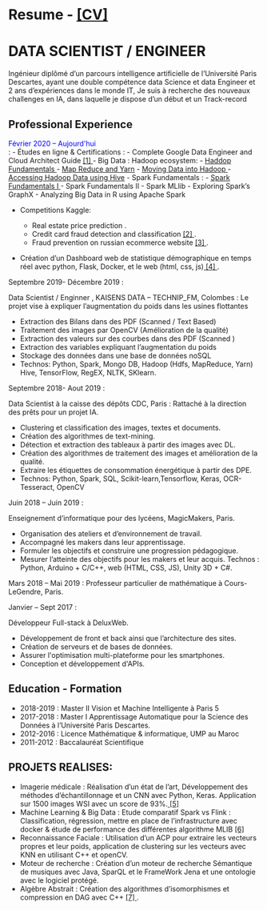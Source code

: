 # Resume - <a href="https://github.com/redaneqrouz/resume_CV/blob/master/Reda_NEQROUZ_resume_v1_2.pdf" target="_blank"> [CV] </a>

# DATA SCIENTIST / ENGINEER 
Ingénieur diplômé d’un parcours intelligence artificielle de l’Université Paris Descartes, ayant une double compétence data Science et data Engineer et 2 ans d’expériences dans le monde IT, Je suis à recherche des nouveaux challenges en IA, dans laquelle je dispose d’un début et un Track-record

## Professional Experience
<div style="color:blue;"> Février 2020 – Aujourd'hui </div>:
  - Études en ligne & Certifications :
    - Complete Google Data Engineer and Cloud Architect Guide <a href="https://github.com/redaneqrouz/resume_CV/blob/master/UC-google_cloud_engineer_udemy.pdf" target="_blank"> [1] </a>
    - Big Data : Hadoop ecosystem:
      - <a href="https://github.com/redaneqrouz/resume_CV/blob/master/BigDataUniversity%20BD0111EN%20Certificate%20_%20Cognitive%20Class.pdf" target="_blank"> Haddop Fundamentals </a>
      -  <a href="https://github.com/redaneqrouz/resume_CV/blob/master/Big%20Data%20University%20BD0115EN%20Certificate%20_%20Cognitive%20Class.pdf" target="_blank">Map Reduce and Yarn</a> 
      - <a href="https://github.com/redaneqrouz/resume_CV/blob/master/Big%20Data%20University%20BD0131EN%20Certificate%20_%20Cognitive%20Class.pdf" target="_blank"> Moving Data into Hadoop  </a> 
      -  <a href="https://github.com/redaneqrouz/resume_CV/blob/master/Big%20Data%20University%20BD0141EN%20Certificate%20_%20Cognitive%20Class.pdf" target="_blank">Accessing Hadoop Data using Hive</a> 
     - Spark Fundamentals :
        - <a href="https://github.com/redaneqrouz/resume_CV/blob/master/Cognitive%20Class%20BD0211EN%20Certificate%20_%20Cognitive%20Class.pdf" target="_blank"> Spark Fundamentals I </a>
        - Spark Fundamentals II
        - Spark MLlib
        - Exploring Spark’s GraphX
        - Analyzing Big Data in R using Apache Spark
      
  - Competitions Kaggle:   
    - Real estate price prediction .
    - Credit card fraud detection and classification <a href="https://github.com/redaneqrouz/prediction-des-transactions-frauduleuses" target="_blank"> [2] </a>.
    - Fraud prevention on russian ecommerce website <a href="https://github.com/redaneqrouz/russian-ecommerce-website-dataset-for-fraud-prevention" target="_blank"> [3] </a> .
    
   - Création d’un Dashboard web de statistique démographique en temps réel avec python, Flask, Docker, et le web (html, css, js)<a href="https://github.com/redaneqrouz/API-with-flask-and-docker" target="_blank"> [4] </a> .

Septembre 2019- Décembre 2019 :

Data Scientist / Enginner , KAISENS DATA – TECHNIP_FM, Colombes :
  Le projet vise à expliquer l’augmentation du poids dans les usines flottantes             
  - Extraction des Bilans dans des PDF (Scanned / Text Based)
  - Traitement des images par OpenCV (Amélioration de la qualité)
  - Extraction des valeurs sur des courbes dans des PDF (Scanned )
  - Extraction des variables expliquant l’augmentation du poids 
  - Stockage des données dans une base de données noSQL
  - Technos: Python, Spark, Mongo DB, Hadoop (Hdfs, MapReduce, Yarn)
          Hive, TensorFlow, RegEX, NLTK, SKlearn.
          
Septembre 2018- Aout 2019 :

Data Scientist à la caisse des dépôts CDC, Paris :
Rattaché à la direction des prêts pour un projet IA.
  - Clustering et classification des images, textes et documents.
  - Création des algorithmes de text-mining.
  - Détection et extraction des tableaux à partir des images avec DL.
  - Création des algorithmes de  traitement des images et amélioration de la qualité.
  - Extraire les étiquettes de consommation énergétique à partir des DPE.
  - Technos: Python, Spark, SQL, Scikit-learn,Tensorflow, Keras, OCR-Tesseract, OpenCV
 
Juin 2018 – Juin 2019 :

Enseignement d’informatique pour des lycéens, MagicMakers, Paris.
  - Organisation des ateliers et d’environnement de travail.
  - Accompagné les makers dans leur apprentissage.
  - Formuler les objectifs et construire une progression pédagogique.
  - Mesurer l’atteinte des objectifs pour les makers et leur acquis.
Technos : Python, Arduino + C/C++, web (HTML, CSS, JS), Unity 3D + C#.

Mars 2018 – Mai 2019 :
Professeur particulier de mathématique à Cours-LeGendre, Paris.

Janvier – Sept 2017 :

Développeur Full-stack à DeluxWeb.
  - Développement de front et back ainsi que l’architecture des sites.
  - Création de serveurs et de bases de données.
  - Assurer l'optimisation multi-plateforme pour les smartphones.
  - Conception et développement d'APIs.

## Education - Formation 
  - 2018-2019 : Master II Vision et Machine Intelligente à Paris 5
  - 2017-2018 : Master I Apprentissage Automatique pour la Science des      
                Données à l’Université Paris Descartes.
  - 2012-2016 : Licence Mathématique & informatique, UMP au Maroc 
  - 2011-2012 : Baccalauréat Scientifique 

## PROJETS REALISES:
  - Imagerie médicale : Réalisation d’un état de l’art, Développement des méthodes d’échantillonnage et un CNN avec Python, Keras. Application sur 1500 images WSI avec un score de 93%.<a href="https://github.com/redaneqrouz/russian-ecommerce-website-dataset-for-fraud-prevention" target="_blank"> [5] </a>
  - Machine Learning & Big Data : Etude comparatif Spark vs Flink : Classification, régression, mettre en place de l’infrastructure avec docker & étude de performance des différentes algorithme MLIB <a href="https://github.com/redaneqrouz/Naive-Bayes-Classifier-in-Apache-Flink" target="_blank"> [6] </a>
  - Reconnaissance Faciale : Utilisation d’un ACP pour extraire les vecteurs propres et leur poids, application de clustering sur les vecteurs avec KNN en utilisant C++ et openCV.
  - Moteur de recherche : Création d’un moteur de recherche Sémantique de musiques avec Java, SparQL et le FrameWork Jena et une ontologie avec le logiciel protégé.
  - Algèbre Abstrait : Création des algorithmes d’isomorphismes et compression en DAG avec C++ <a href="https://github.com/redaneqrouz/trees-isomorphisme-compression" target="_blank"> [7] </a>.
  
  
  
  
